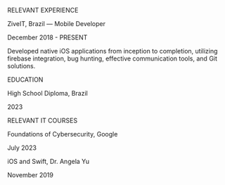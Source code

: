 RELEVANT EXPERIENCE 

ZiveIT, Brazil — Mobile Developer  

December 2018 - PRESENT 

Developed native iOS applications from inception to completion, utilizing firebase integration, bug hunting, effective communication tools, and Git solutions. 

EDUCATION 

High School Diploma, Brazil 

2023 

RELEVANT IT COURSES 

 

Foundations of Cybersecurity, Google 

July 2023 

 

iOS and Swift, Dr. Angela Yu 

November 2019 


 
